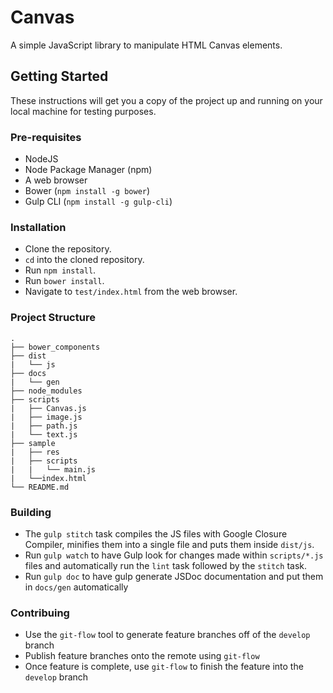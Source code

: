# Canvas

A simple JavaScript library to manipulate HTML Canvas elements.

## Getting Started

These instructions will get you a copy of the project up and running on your local machine for testing purposes.

### Pre-requisites

 * NodeJS
 * Node Package Manager (npm)
 * A web browser
 * Bower (`npm install -g bower`)
 * Gulp CLI (`npm install -g gulp-cli`)

### Installation
 * Clone the repository.
 * `cd` into the cloned repository.
 * Run `npm install`.
 * Run `bower install`.
 * Navigate to `test/index.html` from the web browser.

### Project Structure
```
.
├── bower_components
├── dist
|   └── js
├── docs
|   └── gen
├── node_modules
├── scripts
|   ├── Canvas.js
|   ├── image.js
|   ├── path.js
|   └── text.js
├── sample
|   ├── res
|   ├── scripts
|	|	└── main.js
|	└──index.html
└── README.md
```

### Building
 * The `gulp stitch` task compiles the JS files with Google Closure Compiler, minifies them into a single file and puts them inside `dist/js`.
 * Run `gulp watch` to have Gulp look for changes made within `scripts/*.js` files and automatically run the `lint` task followed by the `stitch` task.
 * Run `gulp doc` to have gulp generate JSDoc documentation and put them in `docs/gen` automatically

### Contribuing
 * Use the `git-flow` tool to generate feature branches off of the `develop` branch
 * Publish feature branches onto the remote using `git-flow`
 * Once feature is complete, use `git-flow` to finish the feature into the `develop` branch
